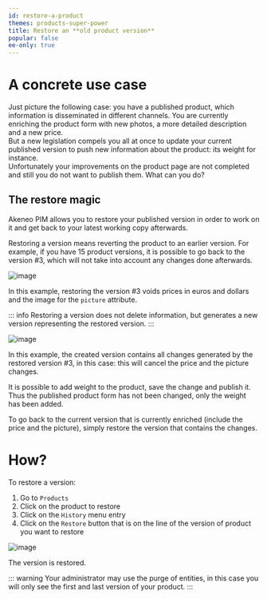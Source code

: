 ```yaml
---
id: restore-a-product
themes: products-super-power
title: Restore an **old product version**
popular: false
ee-only: true
---
```


# A concrete use case

Just picture the following case: you have a published product, which information is disseminated in different channels. You are currently enriching the product form with new photos, a more detailed description and a new price.  
But a new legislation compels you all at once to update your current published version to push new information about the product: its weight for instance.  
Unfortunately your improvements on the product page are not completed and still you do not want to publish them. What can you do?

## The restore magic

Akeneo PIM allows you to restore your published version in order to work on it and get back to your latest working copy afterwards. 

Restoring a version means reverting the product to an earlier version. For example, if you have 15 product versions, it is possible to go back to the version #3, which will not take into account any changes done afterwards.

![image](../img/dummy.png)

In this example, restoring the version #3 voids prices in euros and dollars and the image for the `picture` attribute.

::: info
Restoring a version does not delete information, but generates a new version representing the restored version.
:::

![image](../img/dummy.png)

In this example, the created version contains all changes generated by the restored version #3, in this case: this will cancel the price and the picture changes.

It is possible to add weight to the product, save the change and publish it. Thus the published product form has not been changed, only the weight has been added.

To go back to the current version that is currently enriched (include the price and the picture), simply restore the version that contains the changes.

# How?

To restore a version:
1.  Go to `Products`
1.  Click on the product to restore
1.  Click on the `History` menu entry
1.  Click on the `Restore` button that is on the line of the version of product you want to restore

![image](../img/dummy.png)

The version is restored.

::: warning 
Your administrator may use the purge of entities, in this case you will only see the first and last version of your product.
:::